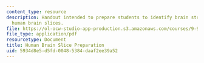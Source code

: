 ```yaml
---
content_type: resource
description: Handout intended to prepare students to identify brain structures on
  human brain slices.
file: https://ol-ocw-studio-app-production.s3.amazonaws.com/courses/9-97-introduction-to-neuroanatomy-january-iap-2003/5934d8e5d5fd00485384daaf2ee39a52_human_brain_slice_preparation.pdf
file_type: application/pdf
resourcetype: Document
title: Human Brain Slice Preparation
uid: 5934d8e5-d5fd-0048-5384-daaf2ee39a52
---
```

